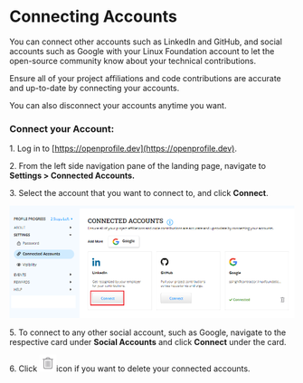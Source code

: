 # Connecting Accounts

You can connect other accounts such as LinkedIn and GitHub, and social accounts such as Google with your Linux Foundation account to let the open-source community know about your technical contributions.

Ensure all of your project affiliations and code contributions are accurate and up-to-date by connecting your accounts.

You can also disconnect your accounts anytime you want.

### Connect your Account:

1\. Log in to [https://openprofile.dev](https://openprofile.dev).

2\. From the left side navigation pane of the landing page, navigate to **Settings > Connected Accounts.**&#x20;

3\. Select the account that you want to connect to, and click **Connect**.

![Connect your accounts](<../../.gitbook/assets/Connected Accounts (6).png>)

5\. To connect to any other social account, such as Google, navigate to the respective card under **Social Accounts** and click **Connect** under the card.

6\. Click ![](<../../.gitbook/assets/image (4).png>)icon if you want to delete your connected accounts.

